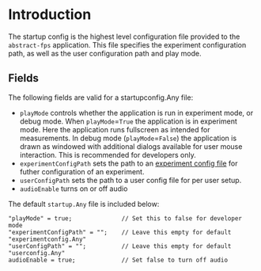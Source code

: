 # Introduction
The startup config is the highest level configuration file provided to the `abstract-fps` application. This file specifies the experiment configuration path, as well as the user configuration path and play mode.

## Fields
The following fields are valid for a startupconfig.Any file:

* `playMode` controls whether the application is run in experiment mode, or debug mode. When `playMode`=`True` the application is in experiment mode. Here the application runs fullscreen as intended for measurements. In debug mode (`playMode`=`False`) the application is drawn as windowed with additional dialogs available for user mouse interaction. This is recommended for developers only.
* `experimentConfigPath` sets the path to an [experiment config file](./experimentConfigReadme.md) for futher configuration of an experiment.
* `userConfigPath` sets the path to a user config file for per user setup.
* `audioEnable` turns on or off audio

The default `startup.Any` file is included below:

```
"playMode" = true;              // Set this to false for developer mode
"experimentConfigPath" = "";    // Leave this empty for default "experimentconfig.Any"
"userConfigPath" = "";          // Leave this empty for default "userconfig.Any"
audioEnable = true;             // Set false to turn off audio
```